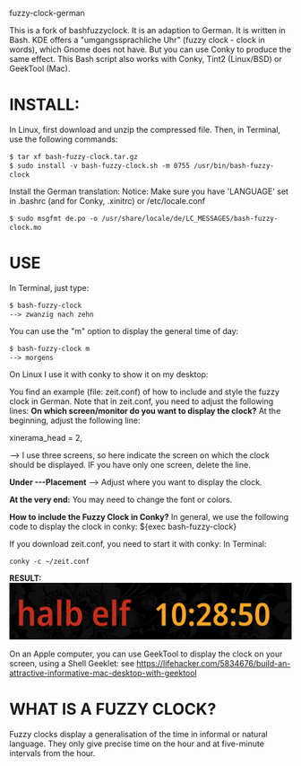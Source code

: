 fuzzy-clock-german

This is a fork of bashfuzzyclock. It is an adaption to German. It is written in Bash. KDE offers a "umgangssprachliche Uhr" (fuzzy clock - clock in words), which Gnome does not have. But you can use Conky to produce the same effect. This Bash script also works with Conky, Tint2 (Linux/BSD) or GeekTool (Mac).

INSTALL:
========

In Linux, first download and unzip the compressed file. Then, in Terminal, use the following commands:

```
$ tar xf bash-fuzzy-clock.tar.gz
$ sudo install -v bash-fuzzy-clock.sh -m 0755 /usr/bin/bash-fuzzy-clock
```

Install the German translation:
Notice: Make sure you have 'LANGUAGE' set in .bashrc (and for Conky, .xinitrc) or 
/etc/locale.conf

```
$ sudo msgfmt de.po -o /usr/share/locale/de/LC_MESSAGES/bash-fuzzy-clock.mo
```

USE
===

In Terminal, just type:

```
$ bash-fuzzy-clock
--> zwanzig nach zehn
```

You can use the "m" option to display the general time of day:

```
$ bash-fuzzy-clock m
--> morgens 
```
On Linux I use it with conky to show it on my desktop:

You find an example (file: zeit.conf) of how to include and style the fuzzy clock in German. Note that in zeit.conf, you need to adjust the following lines:
**On which screen/monitor do you want to display the clock?**
At the beginning, adjust the following line:

xinerama_head = 2,

--> I use three screens, so here indicate the screen on which the clock should be displayed. IF you have only one screen, delete the line.

**Under ---Placement**
--> Adjust where you want to display the clock.

**At the very end:**
You may need to change the font or colors.

**How to include the Fuzzy Clock in Conky?**
In general, we use the following code to display the clock in conky:
${exec bash-fuzzy-clock}

If you download zeit.conf, you need to start it with conky:
In Terminal: 

```
conky -c ~/zeit.conf
```
**RESULT:**
<img src="https://github.com/gerald-drissner/fuzzy-clock-german/blob/master/example_umgangssprachliche_uhr.png">

On an Apple computer, you can use GeekTool to display the clock on your 
screen, using a Shell Geeklet: see 
<https://lifehacker.com/5834676/build-an-attractive-informative-mac-desktop-with-geektool>


WHAT IS A FUZZY CLOCK?
======================

Fuzzy clocks display a generalisation of the time in informal or natural 
language. They only give precise time on the hour and at five-minute intervals from the hour.
